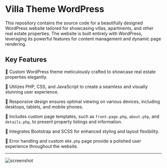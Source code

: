 # Villa Theme WordPress
This repository contains the source code for a beautifully designed WordPress website tailored for showcasing villas, apartments, and other real estate properties. The website is built entirely with WordPress, leveraging its powerful features for content management and dynamic page rendering.

## Key Features

🌟 Custom WordPress theme meticulously crafted to showcase real estate properties elegantly.

🌟 Utilizes PHP, CSS, and JavaScript to create a seamless and visually stunning user experience.

🌟 Responsive design ensures optimal viewing on various devices, including desktops, tablets, and mobile phones.

🌟 Includes custom page templates, such as `front-page.php`, `about.php`, and `details.php`, to present property listings and information.

🌟 Integrates Bootstrap and SCSS for enhanced styling and layout flexibility.

🌟 Error handling and custom `404.php` page provide a polished user experience throughout the website.

---

![screenshot](https://github.com/SarkissArmaniUS/WordPress_VillaTheme/assets/97789627/37609fab-6185-4c37-b404-d03cd1f69330)
